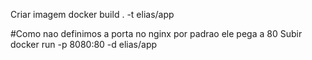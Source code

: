

Criar imagem 
docker build . -t elias/app


#Como nao definimos a porta no nginx por padrao ele pega a 80
 Subir 
 docker run -p 8080:80 -d elias/app